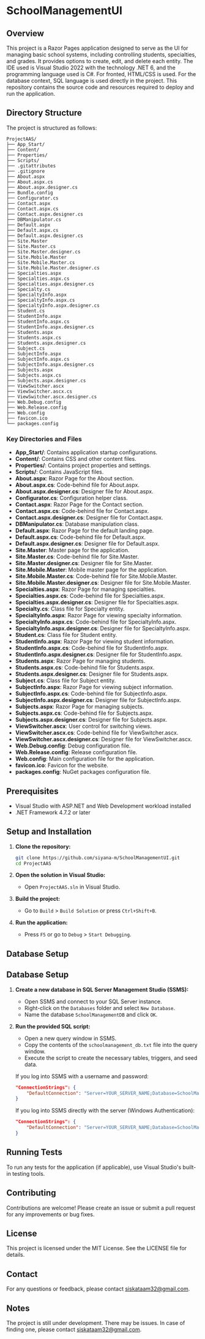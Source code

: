 # SchoolManagementUI

## Overview

This project is a Razor Pages application designed to serve as the UI for managing basic school systems, including controlling students, specialties, and grades. It provides options to create, edit, and delete each entity. The IDE used is Visual Studio 2022 with the technology .NET 6, and the programming language used is C#. For fronted, HTML/CSS is used. For the database context, SQL language is used directly in the project. This repository contains the source code and resources required to deploy and run the application.

## Directory Structure

The project is structured as follows:

```
ProjectAAS/
├── App_Start/
├── Content/
├── Properties/
├── Scripts/
├── .gitattributes
├── .gitignore
├── About.aspx
├── About.aspx.cs
├── About.aspx.designer.cs
├── Bundle.config
├── Configurator.cs
├── Contact.aspx
├── Contact.aspx.cs
├── Contact.aspx.designer.cs
├── DBManipulator.cs
├── Default.aspx
├── Default.aspx.cs
├── Default.aspx.designer.cs
├── Site.Master
├── Site.Master.cs
├── Site.Master.designer.cs
├── Site.Mobile.Master
├── Site.Mobile.Master.cs
├── Site.Mobile.Master.designer.cs
├── Specialties.aspx
├── Specialties.aspx.cs
├── Specialties.aspx.designer.cs
├── Specialty.cs
├── SpecialtyInfo.aspx
├── SpecialtyInfo.aspx.cs
├── SpecialtyInfo.aspx.designer.cs
├── Student.cs
├── StudentInfo.aspx
├── StudentInfo.aspx.cs
├── StudentInfo.aspx.designer.cs
├── Students.aspx
├── Students.aspx.cs
├── Students.aspx.designer.cs
├── Subject.cs
├── SubjectInfo.aspx
├── SubjectInfo.aspx.cs
├── SubjectInfo.aspx.designer.cs
├── Subjects.aspx
├── Subjects.aspx.cs
├── Subjects.aspx.designer.cs
├── ViewSwitcher.ascx
├── ViewSwitcher.ascx.cs
├── ViewSwitcher.ascx.designer.cs
├── Web.Debug.config
├── Web.Release.config
├── Web.config
├── favicon.ico
└── packages.config
```


### Key Directories and Files

- **App_Start/**: Contains application startup configurations.
- **Content/**: Contains CSS and other content files.
- **Properties/**: Contains project properties and settings.
- **Scripts/**: Contains JavaScript files.
- **About.aspx**: Razor Page for the About section.
- **About.aspx.cs**: Code-behind file for About.aspx.
- **About.aspx.designer.cs**: Designer file for About.aspx.
- **Configurator.cs**: Configuration helper class.
- **Contact.aspx**: Razor Page for the Contact section.
- **Contact.aspx.cs**: Code-behind file for Contact.aspx.
- **Contact.aspx.designer.cs**: Designer file for Contact.aspx.
- **DBManipulator.cs**: Database manipulation class.
- **Default.aspx**: Razor Page for the default landing page.
- **Default.aspx.cs**: Code-behind file for Default.aspx.
- **Default.aspx.designer.cs**: Designer file for Default.aspx.
- **Site.Master**: Master page for the application.
- **Site.Master.cs**: Code-behind file for Site.Master.
- **Site.Master.designer.cs**: Designer file for Site.Master.
- **Site.Mobile.Master**: Mobile master page for the application.
- **Site.Mobile.Master.cs**: Code-behind file for Site.Mobile.Master.
- **Site.Mobile.Master.designer.cs**: Designer file for Site.Mobile.Master.
- **Specialties.aspx**: Razor Page for managing specialties.
- **Specialties.aspx.cs**: Code-behind file for Specialties.aspx.
- **Specialties.aspx.designer.cs**: Designer file for Specialties.aspx.
- **Specialty.cs**: Class file for Specialty entity.
- **SpecialtyInfo.aspx**: Razor Page for viewing specialty information.
- **SpecialtyInfo.aspx.cs**: Code-behind file for SpecialtyInfo.aspx.
- **SpecialtyInfo.aspx.designer.cs**: Designer file for SpecialtyInfo.aspx.
- **Student.cs**: Class file for Student entity.
- **StudentInfo.aspx**: Razor Page for viewing student information.
- **StudentInfo.aspx.cs**: Code-behind file for StudentInfo.aspx.
- **StudentInfo.aspx.designer.cs**: Designer file for StudentInfo.aspx.
- **Students.aspx**: Razor Page for managing students.
- **Students.aspx.cs**: Code-behind file for Students.aspx.
- **Students.aspx.designer.cs**: Designer file for Students.aspx.
- **Subject.cs**: Class file for Subject entity.
- **SubjectInfo.aspx**: Razor Page for viewing subject information.
- **SubjectInfo.aspx.cs**: Code-behind file for SubjectInfo.aspx.
- **SubjectInfo.aspx.designer.cs**: Designer file for SubjectInfo.aspx.
- **Subjects.aspx**: Razor Page for managing subjects.
- **Subjects.aspx.cs**: Code-behind file for Subjects.aspx.
- **Subjects.aspx.designer.cs**: Designer file for Subjects.aspx.
- **ViewSwitcher.ascx**: User control for switching views.
- **ViewSwitcher.ascx.cs**: Code-behind file for ViewSwitcher.ascx.
- **ViewSwitcher.ascx.designer.cs**: Designer file for ViewSwitcher.ascx.
- **Web.Debug.config**: Debug configuration file.
- **Web.Release.config**: Release configuration file.
- **Web.config**: Main configuration file for the application.
- **favicon.ico**: Favicon for the website.
- **packages.config**: NuGet packages configuration file.

## Prerequisites

- Visual Studio with ASP.NET and Web Development workload installed
- .NET Framework 4.7.2 or later

## Setup and Installation

1. **Clone the repository:**
    ```sh
    git clone https://github.com/siyana-m/SchoolManagementUI.git
    cd ProjectAAS
    ```

2. **Open the solution in Visual Studio:**
    - Open `ProjectAAS.sln` in Visual Studio.

3. **Build the project:**
    - Go to `Build` > `Build Solution` or press `Ctrl+Shift+B`.

4. **Run the application:**
    - Press `F5` or go to `Debug` > `Start Debugging`.

## Database Setup

## Database Setup

1. **Create a new database in SQL Server Management Studio (SSMS):**
    - Open SSMS and connect to your SQL Server instance.
    - Right-click on the `Databases` folder and select `New Database`.
    - Name the database `SchoolManagementDB` and click `OK`.

2. **Run the provided SQL script:**
    - Open a new query window in SSMS.
    - Copy the contents of the `schoolmanagement_db.txt` file into the query window.
    - Execute the script to create the necessary tables, triggers, and seed data.

    If you log into SSMS with a username and password:
    ```json
    "ConnectionStrings": {
        "DefaultConnection": "Server=YOUR_SERVER_NAME;Database=SchoolManagementDB;User Id=YOUR_USERNAME;Password=YOUR_PASSWORD;"
    }
    ```

    If you log into SSMS directly with the server (Windows Authentication):
    ```json
    "ConnectionStrings": {
        "DefaultConnection": "Server=YOUR_SERVER_NAME;Database=SchoolManagementDB;Trusted_Connection=True;"
    }
    ```


## Running Tests

To run any tests for the application (if applicable), use Visual Studio's built-in testing tools.

## Contributing

Contributions are welcome! Please create an issue or submit a pull request for any improvements or bug fixes.

## License

This project is licensed under the MIT License. See the LICENSE file for details.

## Contact

For any questions or feedback, please contact siskataam32@gmail.com.

## Notes

The project is still under development. There may be issues. In case of finding one, please contact siskataam32@gmail.com.
